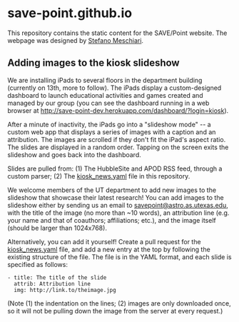 # save-point.github.io
This repository contains the static content for the SAVE/Point website. The webpage was designed by [Stefano Meschiari](http://www.github.com/stefano-meschiari).

## Adding images to the kiosk slideshow
We are installing iPads to several floors in the department building (currently on 13th, more to follow). 
The iPads display a custom-designed dashboard to launch educational activities and games created and managed by our group
(you can see the dashboard running in a web browser at http://save-point-dev.herokuapp.com/dashboard/?login=kiosk). 

After a minute of inactivity, the iPads go into a "slideshow mode" -- a custom web app that displays a series of images
with a caption and an attribution. The images are scrolled if they don't fit the iPad's aspect ratio. The slides are
displayed in a random order. Tapping on the screen exits the slideshow and goes back into the dashboard.

Slides are pulled from:
  (1) The HubbleSite and APOD RSS feed, through a custom parser;
  (2) The [kiosk_news.yaml](kiosk_news.yaml) file in this repository.
  
We welcome members of the UT department to add new images to the slideshow that showcase their latest research! You can add
images to the slideshow either by sending us an email to savepoint@astro.as.utexas.edu, with the title of the image (no more than ~10 words), an attribution
line (e.g. your name and that of coauthors; affiliations; etc.), and the image itself (should be larger than 1024x768). 

Alternatively, you can add it yourself! Create a pull request for the [kiosk_news.yaml](kiosk_news.yaml) file, and add a new
entry at the top by following the existing structure of the file. The file is in the YAML format, and each slide is specified as follows:
```
- title: The title of the slide
  attrib: Attribution line
  img: http://link.to/theimage.jpg
```

(Note (1) the indentation on the lines; (2) images are only downloaded once, so it will not be pulling down the image from the server at every request.)
